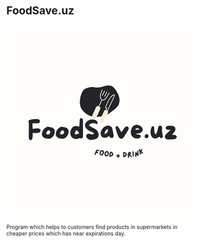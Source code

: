 # FoodSave.uz

![Logo-project](/static/project_photos/Logo.png)

Program which helps to customers find products in supermarkets in cheaper prices which has near expirations day.
